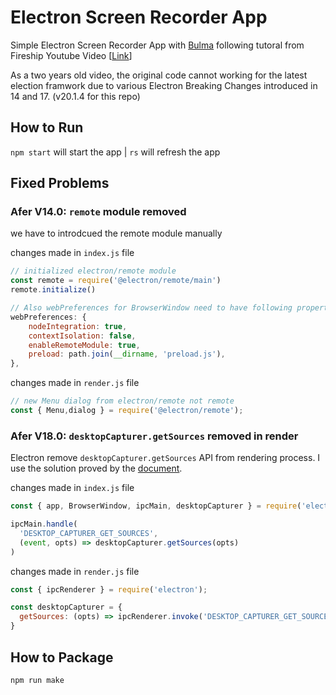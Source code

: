 # Electron Screen Recorder App

Simple Electron Screen Recorder App with [Bulma](https://bulma.io/) following tutoral from Fireship Youtube Video [[Link](https://youtu.be/3yqDxhR2XxE)]

As a two years old video, the original code cannot working for the latest election framwork due to various Electron Breaking Changes introduced in 14 and 17. (v20.1.4 for this repo)

## How to Run

`npm start` will start the app | `rs` will refresh the app

## Fixed Problems

### Afer V14.0: `remote` module removed

we have to introdcued the remote module manually

changes made in `index.js` file

```javascript
// initialized electron/remote module
const remote = require('@electron/remote/main')
remote.initialize()

// Also webPreferences for BrowserWindow need to have following properties
webPreferences: {
    nodeIntegration: true,
    contextIsolation: false,
    enableRemoteModule: true,
    preload: path.join(__dirname, 'preload.js'),
},
```

changes made in `render.js` file

```javascript
// new Menu dialog from electron/remote not remote
const { Menu,dialog } = require('@electron/remote');
```

### Afer V18.0: `desktopCapturer.getSources` removed in render

Electron remove `desktopCapturer.getSources` API from rendering process. I use the solution proved by the [document](https://www.electronjs.org/docs/latest/breaking-changes).

changes made in `index.js` file

```javascript
const { app, BrowserWindow, ipcMain, desktopCapturer } = require('electron');

ipcMain.handle(
  'DESKTOP_CAPTURER_GET_SOURCES',
  (event, opts) => desktopCapturer.getSources(opts)
)
```

changes made in `render.js` file

```javascript
const { ipcRenderer } = require('electron');

const desktopCapturer = {
  getSources: (opts) => ipcRenderer.invoke('DESKTOP_CAPTURER_GET_SOURCES', opts)
}
```


## How to Package

```bash
npm run make
```
